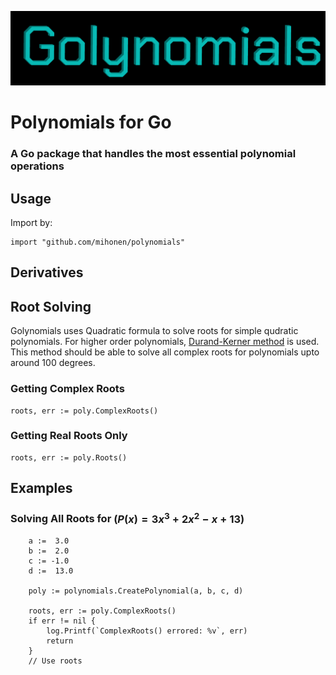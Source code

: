 ![Logo](./images/golynomials.png)

# Polynomials for Go
### A Go package that handles the most essential polynomial operations

## Usage

Import by:   
```
import "github.com/mihonen/polynomials"

```



## Derivatives

## Root Solving

Golynomials uses Quadratic formula to solve roots for simple qudratic polynomials. For higher order polynomials, [Durand-Kerner method](https://en.wikipedia.org/wiki/Durand–Kerner_method) is used. This method should be able to solve all complex roots for polynomials upto around 100 degrees.

### Getting Complex Roots

```
roots, err := poly.ComplexRoots()

```

### Getting Real Roots Only

```
roots, err := poly.Roots()

```


## Examples 
### Solving All Roots for $(P(x) = 3x^3 + 2x^2 -x + 13 )$


```
    a :=  3.0
    b :=  2.0
    c := -1.0
    d :=  13.0

    poly := polynomials.CreatePolynomial(a, b, c, d)

    roots, err := poly.ComplexRoots()
    if err != nil {
        log.Printf(`ComplexRoots() errored: %v`, err)
        return
    }
    // Use roots

```







